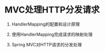 # MVC处理HTTP分发请求


1.  HandlerMapping的配置和设计原理


2.  使用HandlerMapping完成请求的映射处理


3.  Spring MVC对HTTP请求的分发处理



